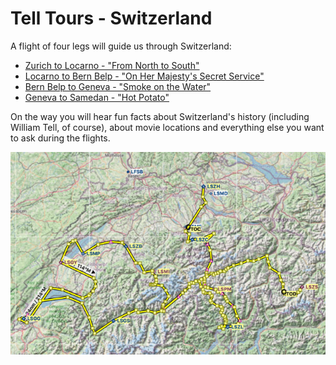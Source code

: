 # Tell Tours - Switzerland

A flight of four legs will guide us through Switzerland:

* [Zurich to Locarno - "From North to South"](./Leg-1)
* [Locarno to Bern Belp - "On Her Majesty's Secret Service"](./Leg-2)
* [Bern Belp to Geneva - "Smoke on the Water"](./Leg-3)
* [Geneva to Samedan - "Hot Potato"](./Leg-4)

On the way you will hear fun facts about Switzerland's history (including William Tell, of course), about movie locations and everything else you want to ask during the flights.

[![Tell Tours - Switzerland](./img/Tell-Tours-Switzerland-Map.jpg)](./Tell-Tours-Switzerland.lnpln "Tell Tours - Switzerland") 
